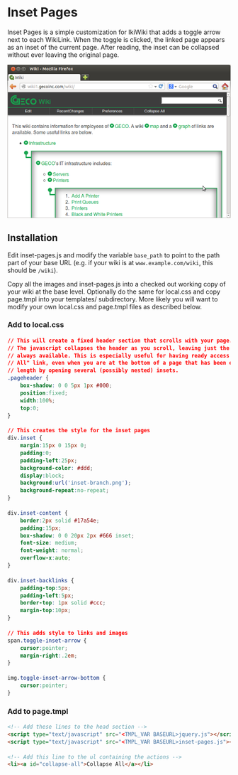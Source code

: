 # Inset Pages #

Inset Pages is a simple customization for IkiWiki that adds a toggle arrow next to each WikiLink. When the toggle is clicked, the linked page appears as an inset of the current page. After reading, the inset can be collapsed without ever leaving the original page.

![Sample Screenshot](screenshot.png)

## Installation ##

Edit inset-pages.js and modify the variable `base_path` to point to the path part of your base URL (e.g. if your wiki is at `www.example.com/wiki`, this should be `/wiki`).

Copy all the images and inset-pages.js into a checked out working copy of your wiki at the base level. Optionally do the same for local.css and copy page.tmpl into your templates/ subdirectory. More likely you will want to modify your own local.css and page.tmpl files as described below.

### Add to local.css ###

```css
// This will create a fixed header section that scrolls with your page.
// The javascript collapses the header as you scroll, leaving just the action links
// always available. This is especially useful for having ready access to the "Collapse
// All" link, even when you are at the bottom of a page that has been expanded to great
// length by opening several (possibly nested) insets.
.pageheader {
    box-shadow: 0 0 5px 1px #000;
    position:fixed;
    width:100%;
    top:0;
}

// This creates the style for the inset pages
div.inset {
    margin:15px 0 15px 0;
    padding:0;
    padding-left:25px;
    background-color: #ddd;
    display:block;
    background:url('inset-branch.png');
    background-repeat:no-repeat;
}

div.inset-content {
    border:2px solid #17a54e;
    padding:15px;
    box-shadow: 0 0 20px 2px #666 inset;
    font-size: medium;
    font-weight: normal;
    overflow-x:auto;
}

div.inset-backlinks {
    padding-top:5px;
    padding-left:5px;
    border-top: 1px solid #ccc;
    margin-top:10px;
}

// This adds style to links and images
span.toggle-inset-arrow {
    cursor:pointer;
    margin-right:.2em;
}

img.toggle-inset-arrow-bottom {
    cursor:pointer;
}
```

### Add to page.tmpl ###

```html
<!-- Add these lines to the head section -->
<script type="text/javascript" src="<TMPL_VAR BASEURL>jquery.js"></script>
<script type="text/javascript" src="<TMPL_VAR BASEURL>inset-pages.js"></script>

<!-- Add this line to the ul containing the actions -->
<li><a id="collapse-all">Collapse All</a></li>
```


